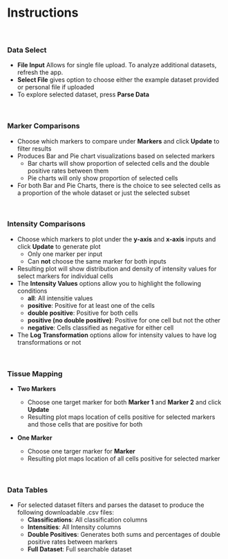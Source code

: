 # Instructions  
&nbsp;

### **Data Select**
- **File Input** Allows for single file upload. To analyze additional datasets, refresh the app.
- **Select File** gives option to choose either the example dataset provided or personal file if uploaded
- To explore selected dataset, press **Parse Data**

&nbsp;

### **Marker Comparisons**
- Choose which markers to compare under **Markers** and click **Update** to filter results
- Produces Bar and Pie chart visualizations based on selected markers 
    - Bar charts will show proportion of selected cells and the double positive rates between them
    - Pie charts will only show proportion of selected cells
- For both Bar and Pie Charts, there is the choice to see selected cells as a proportion of the whole dataset or just the selected subset

&nbsp;

### **Intensity Comparisons**
- Choose which markers to plot under the **y-axis** and **x-axis** inputs and click **Update** to generate plot 
    - Only one marker per input
    - Can **not** choose the same marker for both inputs
- Resulting plot will show distribution and density of intensity values for select markers for individual cells
- The **Intensity Values** options allow you to highlight the following conditions  
    - **all**: All intensitie values
    - **positive**: Positive for at least one of the cells
    - **double positive**: Positive for both cells
    - **positive (no double positive)**: Positive for one cell but not the other 
    - **negative**: Cells classified as negative for either cell
- The **Log Transformation** options allow for intensity values to have log transformations or not

&nbsp;

### **Tissue Mapping**
- **Two Markers**
    - Choose one target marker for both **Marker 1** and **Marker 2** and click **Update**
    - Resulting plot maps location of cells positive for selected markers and those cells that are positive for both
- **One Marker**
    - Choose one targer marker for **Marker**
    - Resulting plot maps location of all cells positive for selected marker

    &nbsp;

### **Data Tables**
- For selected dataset filters and parses the dataset to produce the following downloadable .csv files:
    - **Classifications**: All classification columns 
    - **Intensities**: All Intensity columns
    - **Double Positives**: Generates both sums and percentages of double positive rates between markers
    - **Full Dataset**: Full searchable dataset 